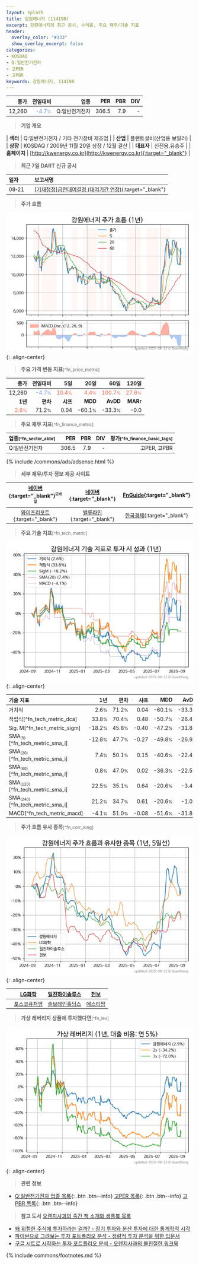 ```yaml
---
layout: splash
title: 강원에너지 (114190)
excerpt: 강원에너지의 최근 공시, 수익률, 주요 재무/기술 지표
header:
  overlay_color: "#333"
  show_overlay_excerpt: false
categories:
- KOSDAQ
- Q:일반전기전자
- 고PER
- 고PBR
keywords: 강원에너지, 114190
---
```


| **종가** | **전일대비** | **업종** | **PER** | **PBR** | **DIV** |
| -------: | -----------: | -------: | ------: | ------: | ------: |
| 12,260 | <span style="color: cornflowerblue">-4.7<small>%</small></span> | Q:일반전기전자 | 306.5 | 7.9 | - |

<!-- more -->


> **기업 개요**<a id="company"></a>

| <span style="white-space:nowrap;">**섹터**</span> | Q:일반전기전자 / 기타 전기장비 제조업 |
| <span style="white-space:nowrap;">**산업**</span> | 플랜트설비(산업용 보일러) |
| <span style="white-space:nowrap;">**상장**</span> | KOSDAQ / 2009년 11월 20일 상장 / 12월 결산 |
| <span style="white-space:nowrap;">**대표자**</span> | 신진용,유승주 |
| <span style="white-space:nowrap;">**홈페이지**</span> | [http://kwenergy.co.kr](http://kwenergy.co.kr){:target="_blank"} |


> **최근 7일 DART 신규 공시**<a id="dart"></a>

| **일자** |      | **보고서명** |
| :------- | :--- | :----------- |
| 08&#x2011;21 | | [[기재정정]금전대여결정              (대여기간 연장)](https://dart.fss.or.kr/dsaf001/main.do?rcpNo=20250821900486){:target="_blank"} |


> **주가 흐름**<a id="price"></a>

![114190](/stock/images/114190.png){: .align-center}


> **주요 가격 변동 지표**<small>[^fn_price_metric]</small>

| **종가** | **전일대비** | **5일** | **20일** | **60일** | **120일** |
| -------: | -----------: | ------: | -------: | -------: | --------: |
| 12,260 | <span style="color: cornflowerblue">-4.7<small>%</small></span> | <span style="color: tomato">10.4<small>%</small></span> | <span style="color: tomato">4.4<small>%</small></span> | <span style="color: tomato">100.7<small>%</small></span> | <span style="color: tomato">27.6<small>%</small></span> |
| **1년** | **편차** | **샤프** | **MDD** | **AvDD** | **MARr** |
| <span style="color: tomato">2.6<small>%</small></span> | 71.2<small>%</small> | 0.04 | -60.1<small>%</small> | -33.3<small>%</small> | -0.0 |


> **주요 재무 지표**<small>[^fn_finance_metric]</small>

| **업종**<small>[^fn_sector_abbr]</small> | **PER** | **PBR** | **DIV** | **평가**<small>[^fn_finance_basic_tags]</small> |
| :--------------------------------------- | ------: | ------: | ------: | ----------------------------------------------: |
| Q:일반전기전자 | 306.5 | 7.9 | - | 고PER, 고PBR |



{% include /commons/ads/adsense.html %}

> **세부 재무/투자 정보 제공 사이트**

| [네이버](https://m.stock.naver.com/domestic/stock/114190/finance/summary){:target="_blank"}<sup><small>모바일</small></sup> | [네이버](https://finance.naver.com/item/coinfo.naver?code=114190){:target="_blank"} | [FnGuide](https://comp.fnguide.com/SVO2/ASP/SVD_Invest.asp?gicode=A114190&MenuYn=Y){:target="_blank"} |
| :---: | :---: | :---: |
| [와이즈리포트](https://comp.wisereport.co.kr/company/c1040001.aspx?cmp_cd=114190){:target="_blank"} | [밸류라인](https://www.valueline.co.kr/finance/summary/114190){:target="_blank"} | [한국경제](https://markets.hankyung.com/stock/114190/financial-summary){:target="_blank"} |


> **주요 기술 지표**<small>[^fn_tech_metric]</small>


![114190](/stock/images/114190_tech.png){: .align-center}

| **기술 지표** | **1년** | **편차** | **샤프** | **MDD** | **AvDD** |
| :------------ | ------: | -----------: | -------: | ------: | -------: |
| 거치식 | 2.6<small>%</small> | 71.2<small>%</small> | 0.04 | -60.1<small>%</small> | -33.3<small>%</small> |
| 적립식[^fn_tech_metric_dca] | 33.8<small>%</small> | 70.4<small>%</small> | 0.48 | -50.7<small>%</small> | -26.4<small>%</small> |
| Sig. M[^fn_tech_metric_sigm] | -18.2<small>%</small> | 45.8<small>%</small> | -0.40 | -47.2<small>%</small> | -31.8<small>%</small> |
| SMA<small><sub>(5)</sub></small>[^fn_tech_metric_sma_i] | -12.8<small>%</small> | 47.7<small>%</small> | -0.27 | -49.8<small>%</small> | -26.9<small>%</small> |
| SMA<small><sub>(20)</sub></small>[^fn_tech_metric_sma_i] | 7.4<small>%</small> | 50.1<small>%</small> | 0.15 | -40.6<small>%</small> | -22.4<small>%</small> |
| SMA<small><sub>(60)</sub></small>[^fn_tech_metric_sma_i] | 0.8<small>%</small> | 47.0<small>%</small> | 0.02 | -36.3<small>%</small> | -22.5<small>%</small> |
| SMA<small><sub>(120)</sub></small>[^fn_tech_metric_sma_i] | 22.5<small>%</small> | 35.1<small>%</small> | 0.64 | -20.6<small>%</small> | -3.4<small>%</small> |
| SMA<small><sub>(240)</sub></small>[^fn_tech_metric_sma_i] | 21.2<small>%</small> | 34.7<small>%</small> | 0.61 | -20.6<small>%</small> | -1.0<small>%</small> |
| MACD[^fn_tech_metric_macd] | -4.1<small>%</small> | 51.0<small>%</small> | -0.08 | -51.6<small>%</small> | -31.8<small>%</small> |


> **주가 흐름 유사 종목**<a id="corr"></a><small>[^fn_corr_long]</small>

![114190](/stock/images/114190_corr.png){: .align-center}

|       | [LG화학](/051910/) | [일진하이솔루스](/271940/) | [천보](/278280/) |
| :---: | :------------------------------------: | :------------------------------------: | :------------------------------------: |
|       | [포스코퓨처엠](/003670/) | [솔브레인홀딩스](/036830/) | [에스티팜](/237690/) |


> **가상 레버리지 상품에 투자했다면**<a id="2x"></a><small>[^fn_lev]</small>

![114190](/stock/images/114190_2x.png){: .align-center}


> **관련 정보**

- [Q:일반전기전자 업종 목록](/stats/sector/kosdaq_업종_일반전기전자_종목/){: .btn .btn--info} [고PER 목록](/fn/fn_high_per/){: .btn .btn--info} [고PBR 목록](/fn/fn_high_pbr/){: .btn .btn--info}

> **참고 도서** [오렌지사과의 출간 책 소개와 샘플북 목록](https://kongdori.tistory.com/691)

- [왜 위험한 주식에 투자하라는 걸까? - 장기 투자와 분산 투자에 대한 통계학적 시각](https://kongdori.tistory.com/421)
- [파이썬으로 그려보는 투자 포트폴리오 분석  - 정량적 투자 분석을 위한 입문서](https://kongdori.tistory.com/643)
- [구글 시트로 시작하는 투자 포트폴리오 분석 - 오렌지사과의 불친절한 워크북](https://kongdori.tistory.com/449)


{% include commons/footnotes.md %}